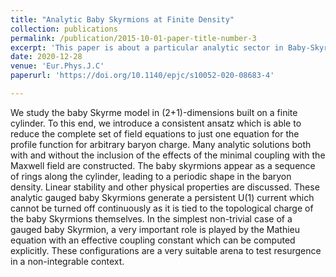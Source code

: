 ```yaml
---
title: "Analytic Baby Skyrmions at Finite Density"
collection: publications
permalink: /publication/2015-10-01-paper-title-number-3
excerpt: 'This paper is about a particular analytic sector in Baby-Skyrmion Theory.'
date: 2020-12-28
venue: 'Eur.Phys.J.C'
paperurl: 'https://doi.org/10.1140/epjc/s10052-020-08683-4'

---
```

We study the baby Skyrme model in (2+1)-dimensions built on a finite cylinder. To this end, we introduce a consistent ansatz which is able to reduce the complete set of field equations to just one equation for the profile function for arbitrary baryon charge. Many analytic solutions both with and without the inclusion of the effects of the minimal coupling with the Maxwell field are constructed. The baby skyrmions appear as a sequence of rings along the cylinder, leading to a periodic shape in the baryon density. Linear stability and other physical properties are discussed. These analytic gauged baby Skyrmions generate a persistent U(1) current which cannot be turned off continuously as it is tied to the topological charge of the baby Skyrmions themselves. In the simplest non-trivial case of a gauged baby Skyrmion, a very important role is played by the Mathieu equation with an effective coupling constant which can be computed explicitly. These configurations are a very suitable arena to test resurgence in a non-integrable context.


